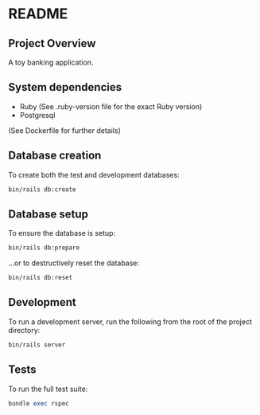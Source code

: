# README


## Project Overview

A toy banking application.


## System dependencies

- Ruby (See .ruby-version file for the exact Ruby version)
- Postgresql

(See Dockerfile for further details)


## Database creation

To create both the test and development databases:

```zsh
bin/rails db:create
```


## Database setup

To ensure the database is setup:
 
```zsh
bin/rails db:prepare
```

...or to destructively reset the database:

```zsh
bin/rails db:reset
```


## Development

To run a development server, run the following from the root of the project directory:

```zsh
bin/rails server
```


## Tests

To run the full test suite:

```ruby
bundle exec rspec
```
